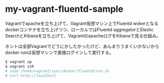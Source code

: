# my-vagrant-fluentd-sample

Vagrantでapacheを立ち上げて、Vagrant仮想マシン上でFluentd wokerとなるdockerコンテナを立ち上げつつ、ローカルではFluentd aggregatorとElastic SearchとKibanaを立ち上げて、VagrantのapacheログをKibanaで見る仕組み。

ホントは全部Vagrantでどうにかしたかったけど、あんまりうまくいかないからdocker runは仮想マシンで直接ログインして実行する。

```sh
$ vagrant up
$ vagrant ssh
# sudo /home/vagrant/sync/docker/fluentd/run.sh
# curl http://localhost
```
